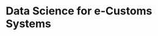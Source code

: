 Data Science for e-Customs Systems
===





<!--stackedit_data:
eyJoaXN0b3J5IjpbMjA2Nzg0MDgyNF19
-->